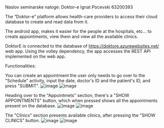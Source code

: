 Naslov seminarske naloge: Doktor-e
Ignat Pocevski 63200393

The “Doktor-e” platform allows health-care providers to access their cloud database to create and read data from it.

The android app, makes it easier for the people at the hospitals, etc... to create appointments, view them and view all the available clinics.

DoktorE is connected to the database of https://doktore.azurewebsites.net/ web app.
Using the volley dependency, the app accesses the REST API implemented on the web app.

Functionalities:

You can create an appointment the user only needs to go over to the "Schedule" activity, input the date, doctor's ID and the patient's ID, and press "SUBMIT".
![image](https://user-images.githubusercontent.com/76261368/212378673-d909fbf8-97ac-4dc8-a4a4-7485c6148b4f.png)
![image](https://user-images.githubusercontent.com/76261368/212379591-ae4ba3fd-9f77-4cc4-928e-acd78f963b96.png)

Heading over to the "Appointmets" section, there's a "SHOW APPOINTMENTS" button, which when pressed shows all the appointments present on the database. 
![image](https://user-images.githubusercontent.com/76261368/212379230-0f37019d-ce6b-4f55-80c9-027bc89ecf5e.png)
![image](https://user-images.githubusercontent.com/76261368/212380068-619e7f3c-9d00-4a06-b169-5e719843f2a7.png)

The "Clinics" section presents available clinics, after pressing the "SHOW CLINICS" button.
![image](https://user-images.githubusercontent.com/76261368/212379787-581918b5-2fd7-44e7-b203-5429d866b04a.png)
![image](https://user-images.githubusercontent.com/76261368/212379822-7f35b6a4-0234-4bbc-b742-8a30b7a24114.png)

